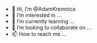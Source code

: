 - 👋 Hi, I’m @AdamKremnica
- 👀 I’m interested in ...
- 🌱 I’m currently learning ...
- 💞️ I’m looking to collaborate on ...
- 📫 How to reach me ...

<!---
AdamKremnica/AdamKremnica is a ✨ special ✨ repository because its `README.md` (this file) appears on your GitHub profile.
You can click the Preview link to take a look at your changes.
--->
